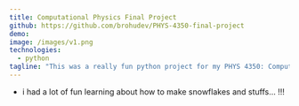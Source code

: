 ```yaml
---
title: Computational Physics Final Project
github: https://github.com/brohudev/PHYS-4350-final-project
demo: 
image: /images/v1.png
technologies:
  - python
tagline: "This was a really fun python project for my PHYS 4350: Computational Physics Course"
---
```

- i had a lot of fun learning about how to make snowflakes and stuffs... !!!